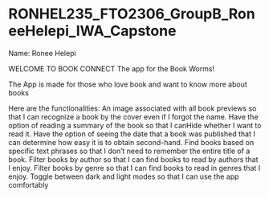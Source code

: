 # RONHEL235_FTO2306_GroupB_RoneeHelepi_IWA_Capstone
Name: Ronee Helepi

WELCOME TO BOOK CONNECT 
The app for the Book Worms!  

The App is made for those who love book and want to know more about books

Here are the functionalities:
 An image associated with all book previews so that I can recognize a book by the cover even if I forgot the name.
 Have the option of reading a summary of the book so that I canHide whether I want to read it.
 Have the option of seeing the date that a book was published that I can determine how easy it is to obtain second-hand.
Find books based on specific text phrases so that I don’t need to remember the entire title of a book.
Filter books by author so that I can find books to read by authors that I enjoy.
Filter books by genre so that I can find books to read in genres that I enjoy.
Toggle between dark and light modes so that I can use the app comfortably
